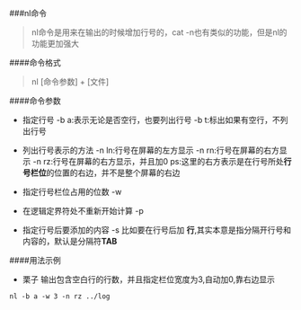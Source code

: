 ###nl命令
> nl命令是用来在输出的时候增加行号的，cat -n也有类似的功能，但是nl的功能更加强大

####命令格式
> nl [命令参数] + [文件]

####命令参数
- 指定行号
  -b a:表示无论是否空行，也要列出行号
  -b t:标出如果有空行，不列出行号

- 列出行号表示的方法
  -n ln:行号在屏幕的左方显示
  -n rn:行号在屏幕的右方显示
  -n rz:行号在屏幕的右方显示，并且加0
  ps:这里的右方表示是在行号所处**行号栏位**的位置的右边，并不是整个屏幕的右边

- 指定行号栏位占用的位数
  -w

- 在逻辑定界符处不重新开始计算
  -p

- 指定行号后要添加的内容
  -s 
  比如要在行号后加 **行**,其实本意是指分隔开行号和内容的，默认是分隔符**TAB**

####用法示例
- 栗子
  输出包含空白行的行数，并且指定栏位宽度为3,自动加0,靠右边显示
```
nl -b a -w 3 -n rz ../log
```

